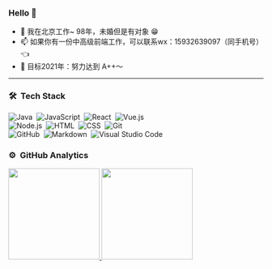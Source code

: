 ### Hello  👋

<!--
**timeTravelCYN/timetravelCYN** is a ✨ _special_ ✨ repository because its `README.md` (this file) appears on your GitHub profile.

Here are some ideas to get you started:

- 🔭 I’m currently working on ...
- 🌱 I’m currently learning ...
- 👯 I’m looking to collaborate on ...
- 🤔 I’m looking for help with ...
- 💬 Ask me about ...
- 📫 How to reach me: ...
- 😄 Pronouns: ...
- ⚡ Fun fact: ...
-->

- 🔭 我在北京工作~ 98年，未婚但是有对象 😁
- 📫 如果你有一份中高级前端工作，可以联系wx：15932639097（同手机号）👈
- 👯 目标2021年：努力达到 A++～

---

### 🛠 &nbsp;Tech Stack

![Java](https://img.shields.io/badge/-Java-333333?style=flat&logo=java)&nbsp;
![JavaScript](https://img.shields.io/badge/-JavaScript-333333?style=flat&logo=javascript)&nbsp;
![React](https://img.shields.io/badge/-React-333333?style=flat&logo=react)&nbsp;
![Vue.js](https://img.shields.io/badge/-Vue-333333?style=flat&logo=adobe-photoshop)\
![Node.js](https://img.shields.io/badge/-Node.js-333333?style=flat&logo=node.js)&nbsp;
![HTML](https://img.shields.io/badge/-HTML-333333?style=flat&logo=HTML5)&nbsp;
![CSS](https://img.shields.io/badge/-CSS-333333?style=flat&logo=CSS3&logoColor=1572B6)&nbsp;
![Git](https://img.shields.io/badge/-Git-333333?style=flat&logo=git)\
![GitHub](https://img.shields.io/badge/-GitHub-333333?style=flat&logo=github)&nbsp;
![Markdown](https://img.shields.io/badge/-Markdown-333333?style=flat&logo=markdown)&nbsp;
![Visual Studio Code](https://img.shields.io/badge/-Visual%20Studio%20Code-333333?style=flat&logo=visual-studio-code&logoColor=007ACC)&nbsp;


### ⚙️ &nbsp;GitHub Analytics

<p align="left">
<a href="https://github.com/zhukunpenglinyutong">
  <img height="180em" src="https://github-readme-stats.vercel.app/api?username=zhukunpenglinyutong&show_icons=true&title_color=66FF66&icon_color=FFFFFF&text_color=FFFFFF&bg_color=333333" />
  <img height="180em" src="https://github-readme-stats-eight-theta.vercel.app/api/top-langs/?username=zhukunpenglinyutong&layout=compact&exclude_lang=java+r&theme=react" />
</a>
